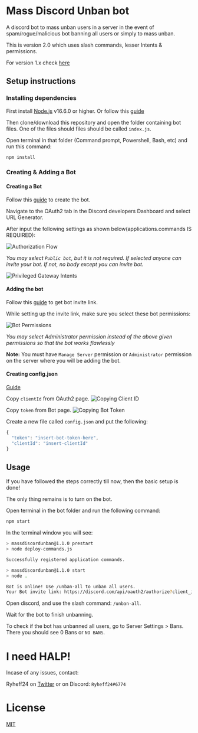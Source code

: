 # Mass Discord Unban bot

A discord bot to mass unban users in a server in the event of spam/rogue/malicious bot banning all users or simply to mass unban.

This is version 2.0 which uses slash commands, lesser Intents & permissions.

For version 1.x check [here](./README_old.md)

## Setup instructions

### Installing dependencies

First install [Node.js](https://nodejs.org/en/download/current/) v16.6.0 or higher. Or follow this [guide](https://discordjs.guide/preparations/)

Then clone/download this repository and open the folder containing bot files. One of the files should files should be called `index.js`.

Open terminal in that folder (Command prompt, Powershell, Bash, etc) and run this command:

```bash
npm install
```

### Creating & Adding a Bot

#### Creating a Bot

Follow this [guide](https://discordjs.guide/preparations/setting-up-a-bot-application.html) to create the bot.

Navigate to the OAuth2 tab in the Discord developers Dashboard and select URL Generator.

After input the following settings as shown below(applications.commands IS REQUIRED):

![Authorization Flow](https://i.imgur.com/dM2KQev.png)

_You may select `Public bot`, but it is not required. If selected anyone can invite your bot. If not, no body except you can invite bot._

![Privileged Gateway Intents](https://i.imgur.com/NJUFUkj.png)

#### Adding the bot

Follow this [guide](https://discordjs.guide/preparations/adding-your-bot-to-servers.html) to get bot invite link.

While setting up the invite link, make sure you select these bot permissions:

![Bot Permissions](https://i.imgur.com/Rmon7OJ.png)

_You may select Administrator permission instead of the above given permissions so that the bot works flawlessly_

**Note:** You must have `Manage Server` permission or `Administrator` permission on the server where you will be adding the bot.

#### Creating config.json

[Guide](https://discordjs.guide/creating-your-bot/#using-config-json)

Copy `clientId` from OAuth2 page.
![Copying Client ID](https://i.imgur.com/aiBC8cF.png)

Copy `token` from Bot page.
![Copying Bot Token](https://i.imgur.com/DUKebFW.png)

Create a new file called `config.json` and put the following:

```js
{
  "token": "insert-bot-token-here",
  "clientId": "insert-clientId"
}
```

## Usage

If you have followed the steps correctly till now, then the basic setup is done!

The only thing remains is to turn on the bot.

Open terminal in the bot folder and run the following command:

```bash
npm start
```

In the terminal window you will see:

```bash
> massdiscordunban@1.1.0 prestart
> node deploy-commands.js

Successfully registered application commands.

> massdiscordunban@1.1.0 start
> node .

Bot is online! Use /unban-all to unban all users.
Your Bot invite link: https://discord.com/api/oauth2/authorize?client_id=<youtclientid>&scope=bot+applications.commands&permissions=2054
```

Open discord, and use the slash command: `/unban-all`.

Wait for the bot to finish unbanning.

To check if the bot has unbanned all users, go to Server Settings > Bans.
There you should see 0 Bans or `NO BANS`.


# I need HALP!

Incase of any issues, contact:

Ryheff24 on [Twitter](https://twitter.com/Ryheff24) or on Discord: `Ryheff24#6774`

# License

[MIT](./LICENSE)
